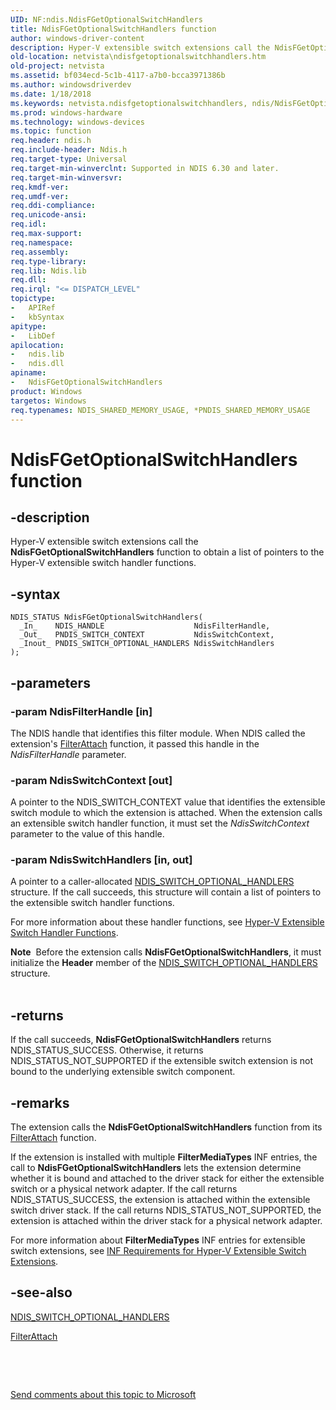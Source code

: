 ```yaml
---
UID: NF:ndis.NdisFGetOptionalSwitchHandlers
title: NdisFGetOptionalSwitchHandlers function
author: windows-driver-content
description: Hyper-V extensible switch extensions call the NdisFGetOptionalSwitchHandlers function to obtain a list of pointers to the Hyper-V extensible switch handler functions.
old-location: netvista\ndisfgetoptionalswitchhandlers.htm
old-project: netvista
ms.assetid: bf034ecd-5c1b-4117-a7b0-bcca3971386b
ms.author: windowsdriverdev
ms.date: 1/18/2018
ms.keywords: netvista.ndisfgetoptionalswitchhandlers, ndis/NdisFGetOptionalSwitchHandlers, NdisFGetOptionalSwitchHandlers function [Network Drivers Starting with Windows Vista], NdisFGetOptionalSwitchHandlers
ms.prod: windows-hardware
ms.technology: windows-devices
ms.topic: function
req.header: ndis.h
req.include-header: Ndis.h
req.target-type: Universal
req.target-min-winverclnt: Supported in NDIS 6.30 and later.
req.target-min-winversvr: 
req.kmdf-ver: 
req.umdf-ver: 
req.ddi-compliance: 
req.unicode-ansi: 
req.idl: 
req.max-support: 
req.namespace: 
req.assembly: 
req.type-library: 
req.lib: Ndis.lib
req.dll: 
req.irql: "<= DISPATCH_LEVEL"
topictype:
-	APIRef
-	kbSyntax
apitype:
-	LibDef
apilocation:
-	ndis.lib
-	ndis.dll
apiname:
-	NdisFGetOptionalSwitchHandlers
product: Windows
targetos: Windows
req.typenames: NDIS_SHARED_MEMORY_USAGE, *PNDIS_SHARED_MEMORY_USAGE
---
```


# NdisFGetOptionalSwitchHandlers function


## -description



Hyper-V extensible switch extensions call the <b>NdisFGetOptionalSwitchHandlers</b> function to obtain a list of pointers to the Hyper-V extensible switch handler functions.






## -syntax


````
NDIS_STATUS NdisFGetOptionalSwitchHandlers(
  _In_    NDIS_HANDLE                    NdisFilterHandle,
  _Out_   PNDIS_SWITCH_CONTEXT           NdisSwitchContext,
  _Inout_ PNDIS_SWITCH_OPTIONAL_HANDLERS NdisSwitchHandlers
);
````


## -parameters




### -param NdisFilterHandle [in]

The NDIS handle that identifies this filter module. When NDIS called the extension's  <a href="..\ndis\nc-ndis-filter_attach.md">FilterAttach</a> function, it passed this handle in the <i>NdisFilterHandle</i> parameter.


### -param NdisSwitchContext [out]

A pointer to the NDIS_SWITCH_CONTEXT value that identifies the extensible switch module to which the extension is attached. When  the  extension calls an extensible switch  handler  function, it must set the     <i>NdisSwitchContext</i> parameter to the value of this handle.


### -param NdisSwitchHandlers [in, out]

A pointer to a caller-allocated  <a href="..\ndis\ns-ndis-_ndis_switch_optional_handlers.md">NDIS_SWITCH_OPTIONAL_HANDLERS</a> structure. If the call succeeds, this structure will contain a list of pointers to the extensible switch handler functions.

For more information about these handler functions, see <a href="https://msdn.microsoft.com/library/windows/hardware/hh598172">Hyper-V Extensible Switch Handler Functions</a>.
<div class="alert"><b>Note</b>  Before the extension calls <b>NdisFGetOptionalSwitchHandlers</b>, it must initialize the <b>Header</b> member of the <a href="..\ndis\ns-ndis-_ndis_switch_optional_handlers.md">NDIS_SWITCH_OPTIONAL_HANDLERS</a> structure.</div><div> </div>

## -returns


If the call succeeds, <b>NdisFGetOptionalSwitchHandlers</b> returns NDIS_STATUS_SUCCESS. Otherwise, it returns NDIS_STATUS_NOT_SUPPORTED if the extensible switch extension is not bound to the underlying extensible switch component.





## -remarks


The  extension calls the <b>NdisFGetOptionalSwitchHandlers</b> function from its <a href="..\ndis\nc-ndis-filter_attach.md">FilterAttach</a> function. 

If the extension is installed with multiple <b>FilterMediaTypes</b> INF entries, the call to <b>NdisFGetOptionalSwitchHandlers</b> lets the extension  determine whether it is bound and attached to the driver stack for either the extensible switch or a physical network adapter. If the call returns NDIS_STATUS_SUCCESS, the extension is attached within the extensible switch driver stack. If the call returns NDIS_STATUS_NOT_SUPPORTED, the extension is attached within the driver stack for a physical network adapter.

For more information about <b>FilterMediaTypes</b> INF entries for extensible switch extensions, see <a href="https://msdn.microsoft.com/378F619A-C799-4330-A388-9955A67251F8">INF Requirements for Hyper-V Extensible Switch Extensions</a>.



## -see-also

<a href="..\ndis\ns-ndis-_ndis_switch_optional_handlers.md">NDIS_SWITCH_OPTIONAL_HANDLERS</a>

<a href="..\ndis\nc-ndis-filter_attach.md">FilterAttach</a>

<b></b>

 

 

<a href="mailto:wsddocfb@microsoft.com?subject=Documentation%20feedback [netvista\netvista]:%20NdisFGetOptionalSwitchHandlers function%20 RELEASE:%20(1/18/2018)&amp;body=%0A%0APRIVACY STATEMENT%0A%0AWe use your feedback to improve the documentation. We don't use your email address for any other purpose, and we'll remove your email address from our system after the issue that you're reporting is fixed. While we're working to fix this issue, we might send you an email message to ask for more info. Later, we might also send you an email message to let you know that we've addressed your feedback.%0A%0AFor more info about Microsoft's privacy policy, see http://privacy.microsoft.com/en-us/default.aspx." title="Send comments about this topic to Microsoft">Send comments about this topic to Microsoft</a>


